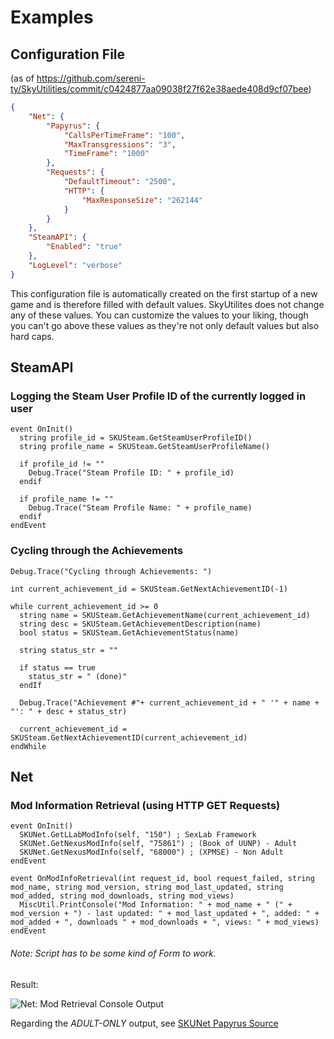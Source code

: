 # Examples 

## Configuration File 
(as of https://github.com/sereni-ty/SkyUtilities/commit/c0424877aa09038f27f62e38aede408d9cf07bee)

```json
{
    "Net": {
        "Papyrus": {
            "CallsPerTimeFrame": "100",
            "MaxTransgressions": "3",
            "TimeFrame": "1000"
        },
        "Requests": {
            "DefaultTimeout": "2500",
            "HTTP": {
                "MaxResponseSize": "262144"
            }
        }
    },
    "SteamAPI": {
        "Enabled": "true"
    },
    "LogLevel": "verbose"
}
```

This configuration file is automatically created on the first startup of a new game and is therefore filled with default values. SkyUtilites does not change any of these values. 
You can customize the values to your liking, though you can't go above these values as they're not only default values but also hard caps.

## SteamAPI

### Logging the Steam User Profile ID of the currently logged in user

```papyrus
event OnInit()
  string profile_id = SKUSteam.GetSteamUserProfileID()
  string profile_name = SKUSteam.GetSteamUserProfileName()

  if profile_id != ""
    Debug.Trace("Steam Profile ID: " + profile_id)
  endif
  
  if profile_name != ""
    Debug.Trace("Steam Profile Name: " + profile_name)
  endif
endEvent
```

### Cycling through the Achievements

```papyrus
Debug.Trace("Cycling through Achievements: ")

int current_achievement_id = SKUSteam.GetNextAchievementID(-1)

while current_achievement_id >= 0
  string name = SKUSteam.GetAchievementName(current_achievement_id)
  string desc = SKUSteam.GetAchievementDescription(name)
  bool status = SKUSteam.GetAchievementStatus(name)

  string status_str = ""

  if status == true
    status_str = " (done)"
  endIf

  Debug.Trace("Achievement #"+ current_achievement_id + " '" + name + "': " + desc + status_str)

  current_achievement_id = SKUSteam.GetNextAchievementID(current_achievement_id)
endWhile
```

## Net

### Mod Information Retrieval (using HTTP GET Requests)

```papyrus
event OnInit()
  SKUNet.GetLLabModInfo(self, "150") ; SexLab Framework
  SKUNet.GetNexusModInfo(self, "75861") ; (Book of UUNP) - Adult
  SKUNet.GetNexusModInfo(self, "68000") ; (XPMSE) - Non Adult
endEvent

event OnModInfoRetrieval(int request_id, bool request_failed, string mod_name, string mod_version, string mod_last_updated, string mod_added, string mod_downloads, string mod_views)
  MiscUtil.PrintConsole("Mod Information: " + mod_name + " (" + mod_version + ") - last updated: " + mod_last_updated + ", added: " + mod_added + ", downloads " + mod_downloads + ", views: " + mod_views)
endEvent
```

###### Note: Script has to be some kind of Form to work.

Result: 

![Net: Mod Retrieval Console Output][net-mod-ret-con-out]

Regarding the _ADULT-ONLY_ output, see [SKUNet Papyrus Source][repo_net_psc_link]

[net-mod-ret-con-out]: http://i.imgur.com/quLfmcO.png
[repo_net_psc_link]: https://github.com/sereni-ty/SkyUtilities/blob/master/SkyUtilities/Papyrus%20Exports/SKUNet.psc#L23
